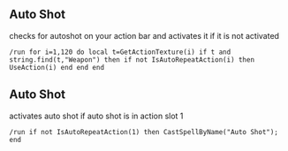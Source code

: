 ## Auto Shot
checks for autoshot on your action bar and activates it if it is not activated
```
/run for i=1,120 do local t=GetActionTexture(i) if t and string.find(t,"Weapon") then if not IsAutoRepeatAction(i) then UseAction(i) end end end
```


## Auto Shot
activates auto shot if auto shot is in action slot 1
```
/run if not IsAutoRepeatAction(1) then CastSpellByName("Auto Shot"); end
```